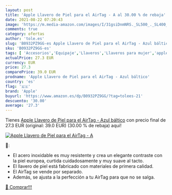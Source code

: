 ```yaml
---
layout: post
title: 'Apple Llavero de Piel para el AirTag - A al 30.00 % de rebaja'
date: 2021-08-22 07:20:43
image: 'https://m.media-amazon.com/images/I/31gsiDnmNRS._SL500_._SL400_.jpg'
comments: true
category: ofertas
author: 'tole.es'
slug: 'B0932PZ9GG-es Apple Llavero de Piel para el AirTag - Azul báltico'
sku: 'B0932PZ9GG-es'
tags: [ 'Accesorios','Equipaje','Llaveros','Llaveros para mujer','apple', ]
actualPrice: 27.3 EUR
currency: EUR
price: 27.3
comparePrice: 39.0 EUR
prodname: 'Apple Llavero de Piel para el AirTag - Azul báltico'
country: 'es'
flag: '🇪🇸'
brand: 'Apple'
buyurl: 'https://www.amazon.es/dp/B0932PZ9GG/?tag=tolees-21'
descuento: '30.00'
average: '27.3'
---
```


Tienes [Apple Llavero de Piel para el AirTag - Azul báltico](https://www.amazon.es/dp/B0932PZ9GG/?tag=tolees-21) con precio final de  27.3 EUR (original: 39.0 EUR) (30.00 %  de rebaja) aqui!

[![Apple Llavero de Piel para el AirTag - A](https://m.media-amazon.com/images/I/31gsiDnmNRS._SL500_._SL400_.jpg)](https://www.amazon.es/dp/B0932PZ9GG/?tag=tolees-21)

🔎:

- El acero inoxidable es muy resistente y crea un elegante contraste con la piel europea, curtida cuidadosamente y muy suave al tacto.
- El llavero de piel está fabricado con materiales de primera calidad.
- El AirTag se vende por separado.
- Además, se ajusta a la perfección a tu AirTag para que no se salga.

[🛒 Comprar!!!](https://www.amazon.es/dp/B0932PZ9GG/?tag=tolees-21)
